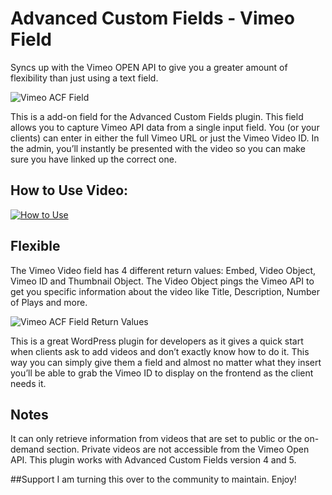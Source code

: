 # Advanced Custom Fields - Vimeo Field
Syncs up with the Vimeo OPEN API to give you a greater amount of flexibility than just using a text field.

![Vimeo ACF Field](https://halgatewood.com/wp-content/uploads/edd/2014/03/acf-vimeo-field.png)

This is a add-on field for the Advanced Custom Fields plugin. This field allows you to capture Vimeo API data from a single input field. You (or your clients) can enter in either the full Vimeo URL or just the Vimeo Video ID. In the admin, you’ll instantly be presented with the video so you can make sure you have linked up the correct one.

## How to Use Video:
[![How to Use](https://img.youtube.com/vi/A7yJ9RhkgS8/maxresdefault.jpg)](https://www.youtube.com/watch?v=A7yJ9RhkgS8)

## Flexible 
The Vimeo Video field has 4 different return values: Embed, Video Object, Vimeo ID and Thumbnail Object. The Video Object pings the Vimeo API to get you specific information about the video like Title, Description, Number of Plays and more.

![Vimeo ACF Field Return Values](https://halgatewood.com/wp-content/uploads/edd/2014/03/acf-vimeo-return-values.png)

This is a great WordPress plugin for developers as it gives a quick start when clients ask to add videos and don’t exactly know how to do it. This way you can simply give them a field and almost no matter what they insert you’ll be able to grab the Vimeo ID to display on the frontend as the client needs it.

## Notes
It can only retrieve information from videos that are set to public or the on-demand section. Private videos are not accessible from the Vimeo Open API. This plugin works with Advanced Custom Fields version 4 and 5.

##Support
I am turning this over to the community to maintain. Enjoy!
